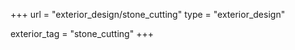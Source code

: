 +++
url = "exterior_design/stone_cutting"
type = "exterior_design"

exterior_tag = "stone_cutting"
+++
